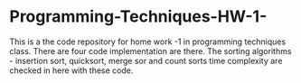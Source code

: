 # Programming-Techniques-HW-1-
This is a the code repository for home work -1 in programming techniques class. There are four code implementation are there. The sorting algorithms - insertion sort, quicksort, merge sor and count sorts time complexity are checked in here with these code.